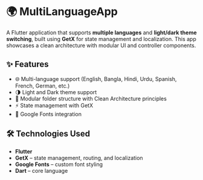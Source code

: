 # 🌍 MultiLanguageApp

A Flutter application that supports **multiple languages** and **light/dark theme switching**, built using **GetX** for state management and localization. This app showcases a clean architecture with modular UI and controller components.


## ✨ Features

- 🌐 Multi-language support (English, Bangla, Hindi, Urdu, Spanish, French, German, etc.)
- 🌗 Light and Dark theme support
- 🧩 Modular folder structure with Clean Architecture principles
- ⚡ State management with GetX
- 🎨 Google Fonts integration

## 🛠️ Technologies Used

- **Flutter**
- **GetX** – state management, routing, and localization
- **Google Fonts** – custom font styling
- **Dart** – core language


